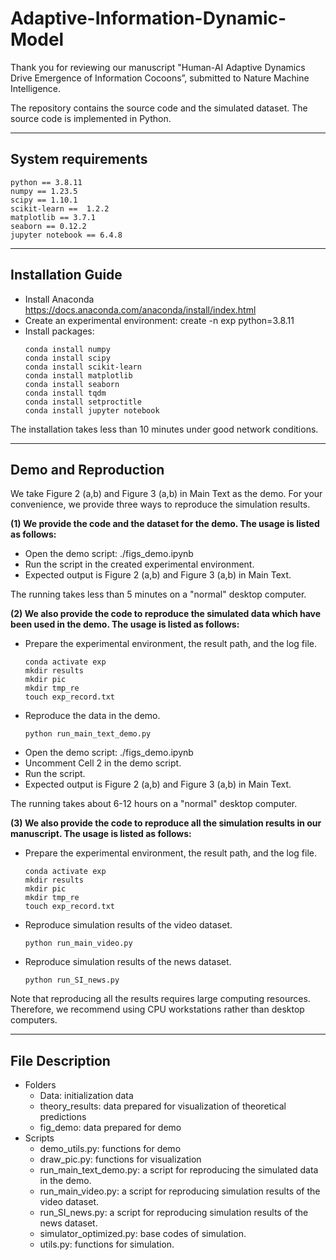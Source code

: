 # Adaptive-Information-Dynamic-Model

Thank you for reviewing our manuscript "Human-AI Adaptive Dynamics Drive Emergence of Information Cocoons”, submitted to Nature Machine Intelligence.

The repository contains the source code and the simulated dataset. The source code is implemented in Python.

---

## System requirements
```
python == 3.8.11
numpy == 1.23.5
scipy == 1.10.1
scikit-learn ==  1.2.2
matplotlib == 3.7.1
seaborn == 0.12.2
jupyter notebook == 6.4.8
```
---
## Installation Guide

* Install Anaconda https://docs.anaconda.com/anaconda/install/index.html
* Create an experimental environment: create -n exp python=3.8.11
* Install packages: 
    ```shell
    conda install numpy
    conda install scipy
    conda install scikit-learn
    conda install matplotlib
    conda install seaborn
    conda install tqdm
    conda install setproctitle
    conda install jupyter notebook
    ```

The installation takes less than 10 minutes under good network conditions.

---

## Demo and Reproduction

We take Figure 2 (a,b) and Figure 3 (a,b) in Main Text as the demo. For your convenience, we provide three ways to reproduce the simulation results.

**(1) We provide the code and the dataset for the demo. The usage is listed as follows:**

* Open the demo script: ./figs_demo.ipynb
* Run the script in the created experimental environment.
* Expected output is Figure 2 (a,b) and Figure 3 (a,b) in Main Text.

The running takes less than 5 minutes on a "normal" desktop computer.

**(2) We also provide the code to reproduce the simulated data which have been used in the demo. The usage is listed as follows:**

* Prepare the experimental environment, the result path, and the log file.
    ```shell
    conda activate exp 
    mkdir results
    mkdir pic
    mkdir tmp_re
    touch exp_record.txt
    ```
* Reproduce the data in the demo.
    ```shell
    python run_main_text_demo.py
    ```
* Open the demo script: ./figs_demo.ipynb
* Uncomment Cell 2 in the demo script.
* Run the script.
* Expected output is Figure 2 (a,b) and Figure 3 (a,b) in Main Text.

The running takes about 6-12 hours on a "normal" desktop computer.

**(3) We also provide the code to reproduce all the simulation results in our manuscript. The usage is listed as follows:**

* Prepare the experimental environment, the result path, and the log file.
    ```shell
    conda activate exp 
    mkdir results
    mkdir pic
    mkdir tmp_re
    touch exp_record.txt
    ```
* Reproduce simulation results of the video dataset.
    ```shell
    python run_main_video.py
    ```
* Reproduce simulation results of the news dataset.
    ```shell
    python run_SI_news.py
    ```
 
Note that reproducing all the results requires large computing resources. Therefore, we recommend using CPU workstations rather than desktop computers.

---

## File Description

* Folders
    * Data: initialization data
    * theory_results: data prepared for visualization of theoretical predictions
    * fig_demo: data prepared for demo
* Scripts
    * demo_utils.py: functions for demo
    * draw_pic.py: functions for visualization
    * run_main_text_demo.py: a script for reproducing the simulated data in the demo.
    * run_main_video.py: a script for reproducing simulation results of the video dataset.
    * run_SI_news.py: a script for reproducing simulation results of the news dataset.
    * simulator_optimized.py: base codes of simulation.
    * utils.py: functions for simulation.
















